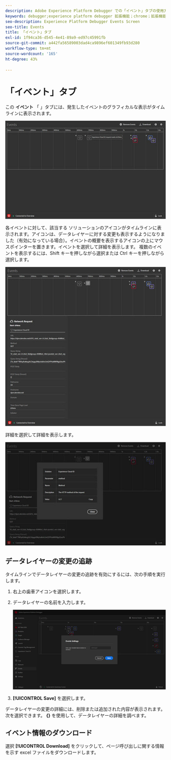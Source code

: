 ```yaml
---
description: Adobe Experience Platform Debugger での「イベント」タブの使用方法について説明します。
keywords: debugger;experience platform debugger 拡張機能；chrome；拡張機能；イベント；dtm;target
seo-description: Experience Platform Debugger Events Screen
seo-title: Events
title: 「イベント」タブ
exl-id: 1f94ca36-d545-4e41-89a9-ed97c45991fb
source-git-commit: a442fa56589003dad4ca9896ef601349fb93d280
workflow-type: tm+mt
source-wordcount: '165'
ht-degree: 43%

---
```


# 「イベント」タブ

この **イベント** 「 」タブには、発生したイベントのグラフィカルな表示がタイムラインに表示されます。

![](assets/events.jpg)

各イベントに対して、該当する ソリューションのアイコンがタイムラインに表示されます。アイコンは、データレイヤーに対する変更も表示するようになりました（有効になっている場合）。イベントの概要を表示するアイコンの上にマウスポインターを置きます。イベントを選択して詳細を表示します。 複数のイベントを表示するには、Shift キーを押しながら選択または Ctrl キーを押しながら選択します。

![](assets/events-details.jpg)

詳細を選択して詳細を表示します。

![](assets/events-details-more.jpg)

## データレイヤーの変更の追跡

タイムラインでデータレイヤーの変更の追跡を有効にするには、次の手順を実行します。

1. 右上の歯車アイコンを選択します。
1. データレイヤーの名前を入力します。

   ![](assets/event-datalayer.jpg)

1. **[!UICONTROL Save]** を選択します。

データレイヤーの変更の詳細には、削除または追加された内容が表示されます。次を選択できます。 **{}** を使用して、データレイヤーの詳細を調べます。

## イベント情報のダウンロード

選択 **[!UICONTROL Download]** をクリックして、ページ呼び出しに関する情報を示す excel ファイルをダウンロードします。
